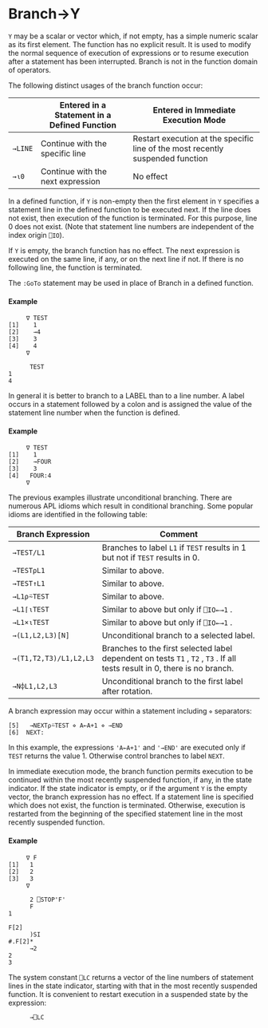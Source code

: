 




<h1 class="heading"><span class="name">Branch</span><span class="command">→Y</span></h1>

`Y` may be a scalar or vector which, if not empty, has a simple numeric scalar as its first element.  The function has no explicit result.  It is used to modify the normal sequence of execution of expressions or to resume execution after a statement has been interrupted. Branch is not in the function domain of operators.


The following distinct usages of the branch function occur:


|  | Entered in a Statement in a Defined Function | Entered in Immediate Execution Mode |
| --- | --- | ---  |
| `→LINE` | Continue with the specific line | Restart execution at the specific line of the most recently suspended function |
| `→⍳0` | Continue with the next expression | No effect |



In a defined function, if `Y` is non-empty then the first element in `Y` specifies a statement line in the defined function to be executed next.  If the line does not exist, then execution of the function is terminated.  For this purpose, line 0 does not exist.  (Note that statement line numbers are independent of the index origin `⎕IO`).


If `Y` is empty, the branch function has no effect.  The next expression is executed on the same line, if any, or on the next line if not.  If there is no following line, the function is terminated.


The `:GoTo` statement may be used in place of Branch in a defined function.

#### Example
```apl
     ∇ TEST
[1]    1
[2]    →4
[3]    3
[4]    4
     ∇
 
      TEST
1
4
```


In general it is better to branch to a LABEL than to a line number.  A label occurs in a statement followed by a colon and is assigned the value of the statement line number when the function is defined.

#### Example
```apl
     ∇ TEST
[1]    1
[2]    →FOUR
[3]    3
[4]   FOUR:4
     ∇

```



The previous examples illustrate unconditional branching. There are numerous APL idioms which result in conditional branching. Some popular idioms are identified in the following table:


| Branch Expression | Comment |
| --- | ---  |
| `→TEST/L1` | Branches to label `L1` if `TEST` results in 1 but not if `TEST` results in 0. |
| `→TEST⍴L1` | Similar to above. |
| `→TEST↑L1` | Similar to above. |
| `→L1⍴⍨TEST` | Similar to above. |
| `→L1⌈⍳TEST` | Similar to above but only if `⎕IO←→1` . |
| `→L1×⍳TEST` | Similar to above but only if `⎕IO←→1` . |
| `→(L1,L2,L3)[N]` | Unconditional branch to a selected label. |
| `→(T1,T2,T3)/L1,L2,L3` | Branches to the first selected label dependent on tests `T1` , `T2` , `T3` . If all tests result in 0, there is no branch. |
| `→N⌽L1,L2,L3` | Unconditional branch to the first label after rotation. |




A branch expression may occur within a statement including `⋄` separators:
```apl
[5]   →NEXT⍴⍨TEST ⋄ A←A+1 ⋄ →END
[6]  NEXT:
```


In this example, the expressions `'A←A+1'` and `'→END'` are executed only if `TEST` returns the value 1.  Otherwise control branches to label `NEXT`.



In immediate execution mode, the branch function permits execution to be continued within the most recently suspended function, if any, in the state indicator.  If the state indicator is empty, or if the argument `Y` is the empty vector, the branch expression has no effect.  If a statement line is specified which does not exist, the function is terminated.  Otherwise, execution is restarted from the beginning of the specified statement line in the most recently suspended function.

#### Example
```apl
     ∇ F
[1]   1
[2]   2
[3]   3
     ∇
 
      2 ⎕STOP'F'
      F
1
 
F[2]
      )SI
#.F[2]*
      →2
2
3
```



The system constant `⎕LC` returns a vector of the line numbers of statement lines in the state indicator, starting with that in the most recently suspended function.  It is convenient to restart execution in a suspended state by the expression:
```apl
      →⎕LC
```




